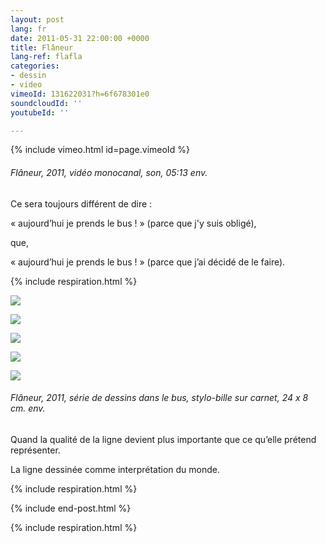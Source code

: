 ```yaml
---
layout: post
lang: fr
date: 2011-05-31 22:00:00 +0000
title: Flâneur
lang-ref: flafla
categories:
- dessin
- video
vimeoId: 131622031?h=6f678301e0
soundcloudId: ''
youtubeId: ''

---
```

{% include vimeo.html id=page.vimeoId %}

###### _Flâneur_, 2011, vidéo monocanal, son, 05:13 env.

Ce sera toujours différent de dire :

« aujourd’hui je prends le bus ! » (parce que j'y suis obligé),

que,

« aujourd’hui je prends le bus ! » (parce que j’ai décidé de le faire).

{% include respiration.html %}

![](/mepierdoparaver/imgs/fla007-up.jpg)

![](/mepierdoparaver/imgs/fla008-up.jpg)

![](/mepierdoparaver/imgs/fla010-up.jpg)

![](/mepierdoparaver/imgs/fla012-up.jpg)

![](/mepierdoparaver/imgs/fla014-up.jpg)

###### _Flâneur_, 2011, série de dessins dans le bus, stylo-bille sur carnet, 24 x 8 cm. env.

Quand la qualité de la ligne devient plus importante que ce qu’elle prétend représenter.

La ligne dessinée comme interprétation du monde.

{% include respiration.html %}

{% include end-post.html %}

{% include respiration.html %}
